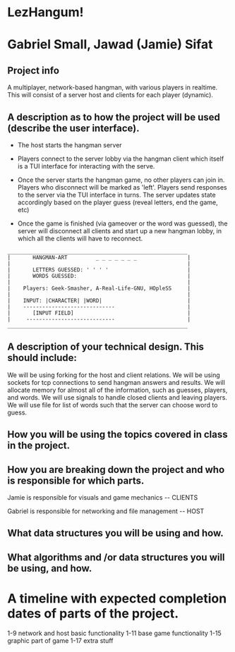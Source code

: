 # LezHangum!

# Gabriel Small, Jawad (Jamie) Sifat
        
## Project info

A multiplayer, network-based hangman, with various players in realtime. This will consist of a server host and clients for each player (dynamic).



    
## A description as to how the project will be used (describe the user interface).

- The host starts the hangman server

- Players connect to the server lobby via the hangman client which itself is a TUI 
interface for interacting with the serve.

- Once the server starts the hangman game, no other players can join in. Players
who disconnect will be marked as 'left'. Players send responses to the server
via the TUI interface in turns. The server updates state accordingly based on the
player guess (reveal letters, end the game, etc)

- Once the game is finished (via gameover or the word was guessed), the server will
disconnect all clients and start up a new hangman lobby, in which all the clients
will have to reconnect. 


```
_________________________________________________________
|       HANGMAN-ART         _ _ _ _ _ _ _                | 
|                                                        |  
|       LETTERS GUESSED: ' ' ' '                         | 
|       WORDS GUESSED:                                   | 
|                                                        |
|    Players: Geek-Smasher, A-Real-Life-GNU, HOpleSS     |           
|                                                        | 
|    INPUT: |CHARACTER| |WORD|                           |
|    -----------------------------                       |
|       [INPUT FIELD]                                    |
|     ----------------------------                       |
_________________________________________________________
```
## A description of your technical design. This should include:
   We will be using forking for the host and client relations.
   We will be using sockets for tcp connections to send hangman answers and results.
   We will allocate memory for almost all of the information, such as guesses, players, and words. 
   We will use signals to handle closed clients and leaving players.
   We will use file for list of words such that the server can choose word to guess.
   
   
   
## How you will be using the topics covered in class in the project.
     
## How you are breaking down the project and who is responsible for which parts.
  Jamie is responsible for visuals and game mechanics -- CLIENTS
  
  Gabriel is responsible for networking and file management -- HOST
## What data structures you will be using and how.
     
  
## What algorithms and /or data structures you will be using, and how.
    
# A timeline with expected completion dates of parts of the project.
1-9 network and host basic functionality
1-11 base game functionality
1-15 graphic part of game
1-17 extra stuff
